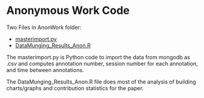 # Anonymous Work Code

Two Files in AnonWork folder:

 * [masterimport.py](https://github.com/cjacks04/ZooData/blob/master/AnonWork/masterimport.py)
 * [DataMunging_Results_Anon.R](https://github.com/cjacks04/ZooData/blob/master/AnonWork/DataMunging_Results_Anon.R)

The masterimport.py is Python code to import the data from mongodb as .csv and computes annotation number, session number for each annotation, and time between annotations.

The DataMunging_Results_Anon.R file does most of the analysis of building charts/graphs and contribution statistics for the paper.
